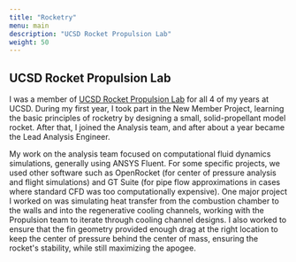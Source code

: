 ```yaml
---
title: "Rocketry"
menu: main
description: "UCSD Rocket Propulsion Lab"
weight: 50
---
```


## UCSD Rocket Propulsion Lab
I was a member of
[UCSD Rocket Propulsion Lab](https://www.rocketproplab.org/)
for all 4 of my years at UCSD. During my first year, I took part in the New
Member Project, learning the basic principles of rocketry by designing a
small, solid-propellant model rocket. After that, I joined the Analysis team,
and after about a year became the Lead Analysis Engineer.

My work on the analysis team focused on computational fluid dynamics
simulations, generally using ANSYS Fluent. For some specific projects, we used
other software such as OpenRocket (for center of pressure analysis and flight
simulations) and GT Suite (for pipe flow approximations in cases where
standard CFD was too computationally expensive). One major project I worked on
was simulating heat transfer from the combustion chamber to the walls and into
the regenerative cooling channels, working with the Propulsion team to iterate
through cooling channel designs. I also worked to ensure that the fin geometry
provided enough drag at the right location to keep the center of pressure
behind the center of mass, ensuring the rocket's stability, while still
maximizing the apogee.
